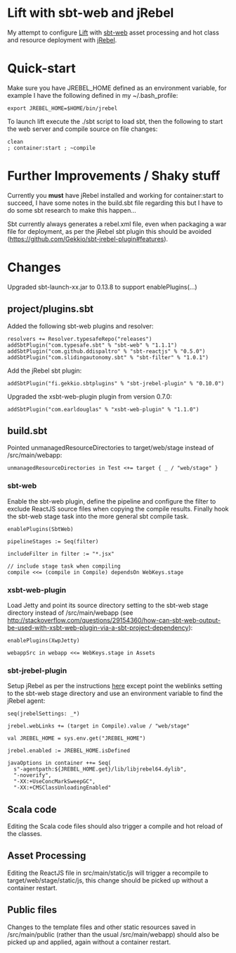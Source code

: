 # Lift with sbt-web and jRebel

My attempt to configure [Lift](http://liftweb.net/) with [sbt-web](https://github.com/sbt/sbt-web) asset processing and hot class and resource deployment
with [jRebel](http://zeroturnaround.com/software/jrebel/).

# Quick-start

Make sure you have JREBEL_HOME defined as an environment variable, for example I have the following defined in
my ~/.bash_profile:

    export JREBEL_HOME=$HOME/bin/jrebel

To launch lift execute the ./sbt script to load sbt, then the following to start the web server and compile source on
file changes:

    clean
    ; container:start ; ~compile


# Further Improvements / Shaky stuff

Currently you **must** have jRebel installed and working for container:start to succeed, I have some notes in the build.sbt
file regarding this but I have to do some sbt research to make this happen...

Sbt currently always generates a rebel.xml file, even when packaging a war file for deployment, as per the jRebel sbt plugin
this should be avoided (https://github.com/Gekkio/sbt-jrebel-plugin#features).

# Changes

Upgraded sbt-launch-xx.jar to 0.13.8 to support enablePlugins(...)

## project/plugins.sbt

Added the following sbt-web plugins and resolver:

    resolvers += Resolver.typesafeRepo("releases")
    addSbtPlugin("com.typesafe.sbt" % "sbt-web" % "1.1.1")
    addSbtPlugin("com.github.ddispaltro" % "sbt-reactjs" % "0.5.0")
    addSbtPlugin("com.slidingautonomy.sbt" % "sbt-filter" % "1.0.1")

Add the jRebel sbt plugin:

    addSbtPlugin("fi.gekkio.sbtplugins" % "sbt-jrebel-plugin" % "0.10.0")


Upgraded the xsbt-web-plugin plugin from version 0.7.0:

    addSbtPlugin("com.earldouglas" % "xsbt-web-plugin" % "1.1.0")


## build.sbt

Pointed unmanagedResourceDirectories to target/web/stage instead of /src/main/webapp:

    unmanagedResourceDirectories in Test <+= target { _ / "web/stage" }

### sbt-web

Enable the sbt-web plugin, define the pipeline and configure the filter to exclude ReactJS source files when copying the
compile results.  Finally hook the sbt-web stage task into the more general sbt compile task.

    enablePlugins(SbtWeb)

    pipelineStages := Seq(filter)

    includeFilter in filter := "*.jsx"

    // include stage task when compiling
    compile <<= (compile in Compile) dependsOn WebKeys.stage


### xsbt-web-plugin

Load Jetty and point its source directory setting to the sbt-web stage directory instead of /src/main/webapp
(see http://stackoverflow.com/questions/29154360/how-can-sbt-web-output-be-used-with-xsbt-web-plugin-via-a-sbt-project-dependency):

    enablePlugins(XwpJetty)

    webappSrc in webapp <<= WebKeys.stage in Assets


### sbt-jrebel-plugin

Setup jRebel as per the instructions [here](https://github.com/earldouglas/xsbt-web-plugin#using-jrebel) except point the weblinks setting to the
sbt-web stage directory and use an environment variable to find the jRebel agent:

    seq(jrebelSettings: _*)

    jrebel.webLinks += (target in Compile).value / "web/stage"

    val JREBEL_HOME = sys.env.get("JREBEL_HOME")

    jrebel.enabled := JREBEL_HOME.isDefined

    javaOptions in container ++= Seq(
      s"-agentpath:${JREBEL_HOME.get}/lib/libjrebel64.dylib",
      "-noverify",
      "-XX:+UseConcMarkSweepGC",
      "-XX:+CMSClassUnloadingEnabled"

## Scala code

Editing the Scala code files should also trigger a compile and hot reload of the classes.

## Asset Processing

Editing the ReactJS file in src/main/static/js will trigger a recompile to target/web/stage/static/js, this change should be
picked up without a container restart.

## Public files

Changes to the template files and other static resources saved in /src/main/public (rather than the usual /src/main/webapp) should
also be picked up and applied, again without a container restart.
